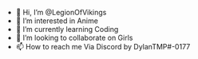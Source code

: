 - 👋 Hi, I’m @LegionOfVikings
- 👀 I’m interested in Anime
- 🌱 I’m currently learning Coding
- 💞️ I’m looking to collaborate on Girls
- 📫 How to reach me Via Discord by DylanTMP#-0177

<!---
LegionOfVikings/LegionOfVikings is a ✨ special ✨ repository because its `README.md` (this file) appears on your GitHub profile.
You can click the Preview link to take a look at your changes.
--->
